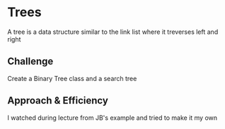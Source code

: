 # Trees
A tree is a data structure similar to the link list where it treverses left and right

## Challenge
Create a Binary Tree class and a search tree

## Approach & Efficiency
I watched during lecture from JB's example and tried to make it my own



